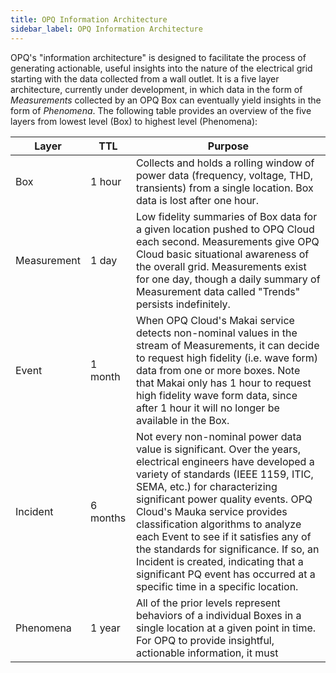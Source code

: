 ```yaml
---
title: OPQ Information Architecture
sidebar_label: OPQ Information Architecture
---
```


OPQ's "information architecture" is designed to facilitate the process of generating actionable, useful insights into the nature of the electrical grid starting with the data collected from a wall outlet. It is a five layer architecture, currently under development, in which data in the form of *Measurements* collected by an OPQ Box can eventually yield insights in the form of *Phenomena*.  The following table provides an overview of the five layers from lowest level (Box) to highest level (Phenomena):

| Layer | TTL |  Purpose |
| ------| --- |  ------- |
| Box | 1 hour | Collects and holds a rolling window of power data (frequency, voltage, THD, transients) from a single location. Box data is lost after one hour. |
| Measurement | 1 day | Low fidelity summaries of Box data for a given location pushed to OPQ Cloud each second. Measurements give OPQ Cloud basic situational awareness of the overall grid. Measurements exist for one day, though a daily summary of Measurement data called "Trends" persists indefinitely.  |
| Event    | 1 month | When OPQ Cloud's Makai service detects non-nominal values in the stream of Measurements, it can decide to request high fidelity (i.e. wave form) data from one or more boxes. Note that Makai only has 1 hour to request high fidelity wave form data, since after 1 hour it will no longer be available in the Box.   |
| Incident | 6 months | Not every non-nominal power data value is significant.  Over the years, electrical engineers have developed a variety of standards (IEEE 1159, ITIC, SEMA, etc.) for characterizing significant power quality events.  OPQ Cloud's Mauka service provides classification algorithms to analyze each Event to see if it satisfies any of the standards for significance. If so, an Incident is created, indicating that a significant PQ event has occurred at a specific time in a specific location.   |
| Phenomena  | 1 year | All of the prior levels represent behaviors of a individual Boxes in a single location at a given point in time.  For OPQ to provide insightful, actionable information, it must |
